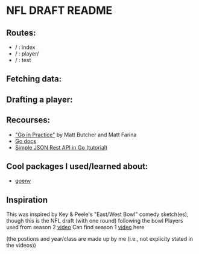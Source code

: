 # NFL DRAFT README

## Routes:
- / : index
- / : player/
- / : test

## Fetching data:


## Drafting a player:


## Recourses:
- ["Go in Practice"](https://www.manning.com/books/go-in-practice) by Matt Butcher and Matt Farina
- [Go docs](https://golang.org)
- [Simple JSON Rest API in Go (tutorial)](https://www.youtube.com/watch?v=hRR-Zy1H-Yo)


## Cool packages I used/learned about:
- [goenv](https://github.com/joho/godotenv)


## Inspiration
This was inspired by Key & Peele's "East/West Bowl" comedy sketch(es), though this is the NFL draft (with one round) following the bowl
Players used from season 2 [video](https://www.youtube.com/watch?v=rT1nGjGM2p8)
Can find season 1 [video](http://www.cc.com/video-clips/5fndtz/key-and-peele-east-west-bowl) here

(the postions and year/class are made up by me (i.e., not explicity stated in the videos))
